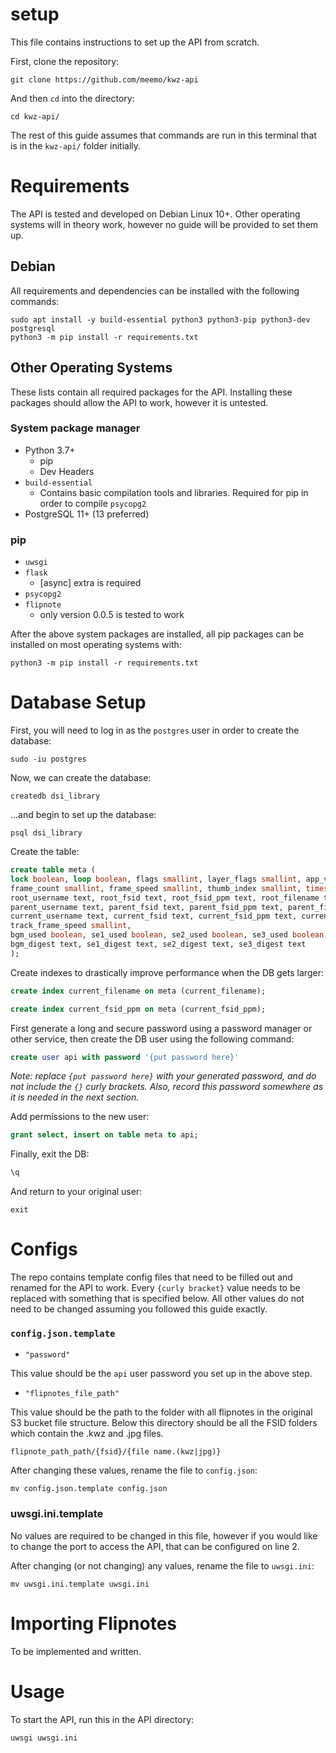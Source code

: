 # setup
This file contains instructions to set up the API from scratch.

First, clone the repository:

`git clone https://github.com/meemo/kwz-api`

And then `cd` into the directory:

`cd kwz-api/`

The rest of this guide assumes that commands are run in this terminal that is in the `kwz-api/` folder initially.


# Requirements
The API is tested and developed on Debian Linux 10+. 
Other operating systems will in theory work, however no guide will be provided to set them up.

## Debian
All requirements and dependencies can be installed with the following commands:

```shell
sudo apt install -y build-essential python3 python3-pip python3-dev postgresql
python3 -m pip install -r requirements.txt
```

## Other Operating Systems
These lists contain all required packages for the API. Installing these packages should allow the API to work, however it is untested.

### System package manager
- Python 3.7+ 
    - pip 
    - Dev Headers
- `build-essential`
    - Contains basic compilation tools and libraries. Required for pip in order to compile `psycopg2`
- PostgreSQL 11+ (13 preferred)

### pip
- `uwsgi`
- `flask`
    - [async] extra is required
- `psycopg2`
- `flipnote` 
    - only version 0.0.5 is tested to work

After the above system packages are installed, all pip packages can be installed on most operating systems with:

```shell
python3 -m pip install -r requirements.txt
```


# Database Setup
First, you will need to log in as the `postgres` user in order to create the database:

```shell
sudo -iu postgres
```

Now, we can create the database:

```shell
createdb dsi_library
```

...and begin to set up the database:

```shell
psql dsi_library
```

Create the table:

```sql
create table meta (
lock boolean, loop boolean, flags smallint, layer_flags smallint, app_version smallint,
frame_count smallint, frame_speed smallint, thumb_index smallint, timestamp bigint,
root_username text, root_fsid text, root_fsid_ppm text, root_filename text,
parent_username text, parent_fsid text, parent_fsid_ppm text, parent_filename text,
current_username text, current_fsid text, current_fsid_ppm text, current_filename text,
track_frame_speed smallint,
bgm_used boolean, se1_used boolean, se2_used boolean, se3_used boolean,
bgm_digest text, se1_digest text, se2_digest text, se3_digest text
);
```

Create indexes to drastically improve performance when the DB gets larger:

```sql
create index current_filename on meta (current_filename);
```

```sql
create index current_fsid_ppm on meta (current_fsid_ppm);
```

First generate a long and secure password using a password manager or other service, then create the DB user using the following command:

```sql
create user api with password '{put password here}'
```

*Note: replace `{put password here}` with your generated password, and do not include the `{}` curly brackets. Also, record this password somewhere as it is needed in the next section.*

Add permissions to the new user:

```sql
grant select, insert on table meta to api;
```

Finally, exit the DB:

```sql
\q
```

And return to your original user:

```shell
exit
```


# Configs
The repo contains template config files that need to be filled out and renamed for the API to work.
Every `{curly bracket}` value needs to be replaced with something that is specified below.
All other values do not need to be changed assuming you followed this guide exactly.

### `config.json.template`

- `"password"`

This value should be the `api` user password you set up in the above step.

- `"flipnotes_file_path"`

This value should be the path to the folder with all flipnotes in the original S3 bucket file structure.
Below this directory should be all the FSID folders which contain the .kwz and .jpg files.

`flipnote_path_path/{fsid}/{file name.(kwz|jpg)}`

After changing these values, rename the file to `config.json`:

```shell
mv config.json.template config.json
```

### uwsgi.ini.template
No values are required to be changed in this file, however if you would like to change the port to access the API, that can be configured on line 2.

After changing (or not changing) any values, rename the file to `uwsgi.ini`:

```shell
mv uwsgi.ini.template uwsgi.ini
```

# Importing Flipnotes

To be implemented and written.


# Usage
To start the API, run this in the API directory:

```shell
uwsgi uwsgi.ini
```
